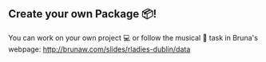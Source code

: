 ## Create your own Package :package:!

You can work on your own project :computer: or follow the musical :musical_note: task in Bruna's webpage: http://brunaw.com/slides/rladies-dublin/data
